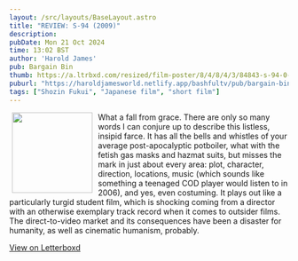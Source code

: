 ```yaml
---
layout: /src/layouts/BaseLayout.astro
title: "REVIEW: S-94 (2009)"
description: 
pubDate: Mon 21 Oct 2024
time: 13:02 BST
author: 'Harold James'
pub: Bargain Bin
thumb: https://a.ltrbxd.com/resized/film-poster/8/4/8/4/3/84843-s-94-0-2000-0-3000-crop.jpg?v=d0350f33df
puburl: "https://haroldjamesworld.netlify.app/bashfultv/pub/bargain-bin"
tags: ["Shozin Fukui", "Japanese film", "short film"]
---
```

<img src="https://a.ltrbxd.com/resized/film-poster/8/4/8/4/3/84843-s-94-0-2000-0-3000-crop.jpg?v=d0350f33df" style="width:145px;height:auto;float:left;padding-right:10px;padding-left:5px;">

What a fall from grace. There are only so many words I can conjure up to describe this listless, insipid farce. It has all the bells and whistles of your average post-apocalyptic potboiler, what with the fetish gas masks and hazmat suits, but misses the mark in just about every area: plot, character, direction, locations, music (which sounds like something a teenaged COD player would listen to in 2006), and yes, even costuming. It plays out like a particularly turgid student film, which is shocking coming from a director with an otherwise exemplary track record when it comes to outsider films. The direct-to-video market and its consequences have been a disaster for humanity, as well as cinematic humanism, probably.

<a href="https://letterboxd.com/for_you_bruce/film/s-94" target="_blank" rel="noopener noreferrer">View on Letterboxd</a>
